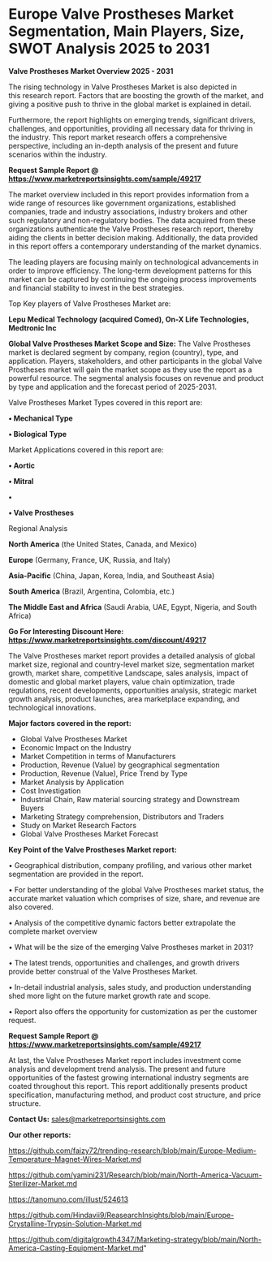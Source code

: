 # Europe Valve Prostheses Market Segmentation, Main Players, Size, SWOT Analysis 2025 to 2031

<Strong> Valve Prostheses Market Overview 2025 - 2031</strong>

The rising technology in Valve Prostheses Market is also depicted in this research report. Factors that are boosting the growth of the market, and giving a positive push to thrive in the global market is explained in detail.

Furthermore, the report highlights on emerging trends, significant drivers, challenges, and opportunities, providing all necessary data for thriving in the industry. This report market research offers a comprehensive perspective, including an in-depth analysis of the present and future scenarios within the industry.

<strong>Request Sample Report @ <a href=https://www.marketreportsinsights.com/sample/49217>https://www.marketreportsinsights.com/sample/49217</a></strong>

The market overview included in this report provides information from a wide range of resources like government organizations, established companies, trade and industry associations, industry brokers and other such regulatory and non-regulatory bodies. The data acquired from these organizations authenticate the Valve Prostheses research report, thereby aiding the clients in better decision making. Additionally, the data provided in this report offers a contemporary understanding of the market dynamics.

The leading players are focusing mainly on technological advancements in order to improve efficiency. The long-term development patterns for this market can be captured by continuing the ongoing process improvements and financial stability to invest in the best strategies.

Top Key players of Valve Prostheses Market are:

<strong>Lepu Medical Technology (acquired Comed), On-X Life Technologies, Medtronic Inc</strong>

<strong><b>Global Valve Prostheses Market Scope and Size:</b></strong>
The Valve Prostheses market is declared segment by company, region (country), type, and application. Players, stakeholders, and other participants in the global Valve Prostheses market will gain the market scope as they use the report as a powerful resource. The segmental analysis focuses on revenue and product by type and application and the forecast period of 2025-2031.

Valve Prostheses Market Types covered in this report are:

<strong>•  Mechanical Type

•  Biological Type</strong>

Market Applications covered in this report are:

<strong>•  Aortic

•  Mitral

•  

•  Valve Prostheses</strong> 

Regional Analysis

<strong>North America</strong> (the United States, Canada, and Mexico)

<strong>Europe</strong> (Germany, France, UK, Russia, and Italy)

<strong>Asia-Pacific</strong> (China, Japan, Korea, India, and Southeast Asia)

<strong>South America</strong> (Brazil, Argentina, Colombia, etc.)

<strong>The Middle East and Africa</strong> (Saudi Arabia, UAE, Egypt, Nigeria, and South Africa)

<strong>Go For Interesting Discount Here: <a href=https://www.marketreportsinsights.com/discount/49217>https://www.marketreportsinsights.com/discount/49217</a></strong>

The Valve Prostheses market report provides a detailed analysis of global market size, regional and country-level market size, segmentation market growth, market share, competitive Landscape, sales analysis, impact of domestic and global market players, value chain optimization, trade regulations, recent developments, opportunities analysis, strategic market growth analysis, product launches, area marketplace expanding, and technological innovations.

<strong><b>Major factors covered in the report:</b></strong>
<ul>
  <li>Global Valve Prostheses Market </li>
  <li>Economic Impact on the Industry</li>
  <li>Market Competition in terms of Manufacturers</li>
  <li>Production, Revenue (Value) by geographical segmentation</li>
  <li>Production, Revenue (Value), Price Trend by Type</li>
  <li>Market Analysis by Application</li>
  <li>Cost Investigation</li>
  <li>Industrial Chain, Raw material sourcing strategy and Downstream Buyers</li>
  <li>Marketing Strategy comprehension, Distributors and Traders</li>
  <li>Study on Market Research Factors</li>
  <li>Global Valve Prostheses Market Forecast</li>
</ul>

<strong><b>Key Point of the Valve Prostheses Market report:</b></strong>

• Geographical distribution, company profiling, and various other market segmentation are provided in the report.

• For better understanding of the global Valve Prostheses market status, the accurate market valuation which comprises of size, share, and revenue are also covered.

• Analysis of the competitive dynamic factors better extrapolate the complete market overview

• What will be the size of the emerging Valve Prostheses market in 2031?

• The latest trends, opportunities and challenges, and growth drivers provide better construal of the Valve Prostheses Market.

• In-detail industrial analysis, sales study, and production understanding shed more light on the future market growth rate and scope.

• Report also offers the opportunity for customization as per the customer request.

<strong>Request Sample Report @ <a href=https://www.marketreportsinsights.com/sample/49217>https://www.marketreportsinsights.com/sample/49217</a></strong>

At last, the Valve Prostheses Market report includes investment come analysis and development trend analysis. The present and future opportunities of the fastest growing international industry segments are coated throughout this report. This report additionally presents product specification, manufacturing method, and product cost structure, and price structure.

<strong>Contact Us:</strong>
sales@marketreportsinsights.com

<strong>Our other reports:</strong>

<a href=https://github.com/faizy72/trending-research/blob/main/Europe-Medium-Temperature-Magnet-Wires-Market.md>https://github.com/faizy72/trending-research/blob/main/Europe-Medium-Temperature-Magnet-Wires-Market.md</a>

<a href=https://github.com/yamini231/Research/blob/main/North-America-Vacuum-Sterilizer-Market.md>https://github.com/yamini231/Research/blob/main/North-America-Vacuum-Sterilizer-Market.md</a>

<a href=https://tanomuno.com/illust/524613>https://tanomuno.com/illust/524613</a>

<a href=https://github.com/Hindavii9/ReasearchInsights/blob/main/Europe-Crystalline-Trypsin-Solution-Market.md>https://github.com/Hindavii9/ReasearchInsights/blob/main/Europe-Crystalline-Trypsin-Solution-Market.md</a>

<a href=https://github.com/digitalgrowth4347/Marketing-strategy/blob/main/North-America-Casting-Equipment-Market.md>https://github.com/digitalgrowth4347/Marketing-strategy/blob/main/North-America-Casting-Equipment-Market.md</a>"
